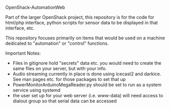 OpenShack-AutomationWeb


Part of the larger OpenShack project, this repository is for the code for html/php interface, python scripts for sensor data to be displayed in that interface, etc.

This repository focuses primarily on items that would be used on a machine dedicated to "automation" or "control" functions.


Important Notes:
 - Files in gitignore hold "secrets" data etc.  you would need to create the same files on your server, but with your info.
 - Audio streaming currently in place is done using icecast2 and darkice.  See man pages etc. for those packages to set that up
 - PowerMonitorArduinoMegaReader.py should be set to run as a system service using systemd
 - the user set up for your web server (i.e. www-data) will need access to dialout group so that serial data can be accessed
